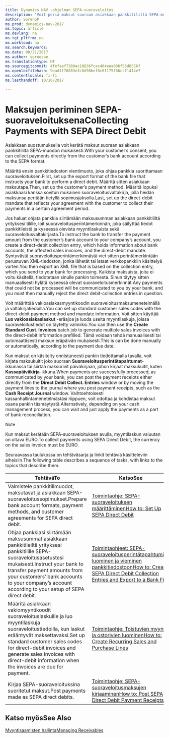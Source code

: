 ```yaml
---
title: Dynamics NAV -ohjelman SEPA-suoraveloitus
description: "Voit periä maksut suoraan asiakkaan pankkitililtä SEPA-muodon mukaisesti."
author: SorenGP
ms.prod: dynamics-nav-2017
ms.topic: article
ms.devlang: na
ms.tgt_pltfrm: na
ms.workload: na
ms.search.keywords: 
ms.date: 08/21/2017
ms.author: sgroespe
ms.translationtype: HT
ms.sourcegitcommit: 4fefaef7380ac10836fcac404eea006f55d8556f
ms.openlocfilehash: 9ead1f76883e3c8d98bef8c61175766ccf1414e7
ms.contentlocale: fi-fi
ms.lasthandoff: 10/16/2017

---
```

# <a name="collecting-payments-with-sepa-direct-debit"></a><span data-ttu-id="74f37-103">Maksujen periminen SEPA-suoraveloituksena</span><span class="sxs-lookup"><span data-stu-id="74f37-103">Collecting Payments with SEPA Direct Debit</span></span>
<span data-ttu-id="74f37-104">Asiakkaan suostumuksella voit kerätä maksut suoraan asiakkaan pankkitililtä SEPA-muodon mukaisesti.</span><span class="sxs-lookup"><span data-stu-id="74f37-104">With your customer’s consent, you can collect payments directly from the customer’s bank account according to the SEPA format.</span></span>  

 <span data-ttu-id="74f37-105">Määritä ensin pankkitiedoston vientimuoto, joka ohjaa pankkia suorittamaan suoraveloituksen.</span><span class="sxs-lookup"><span data-stu-id="74f37-105">First, set up the export format of the bank file that instructs your bank to perform a direct debit.</span></span> <span data-ttu-id="74f37-106">Määritä sitten asiakkaan maksutapa.</span><span class="sxs-lookup"><span data-stu-id="74f37-106">Then, set up the customer’s payment method.</span></span> <span data-ttu-id="74f37-107">Määritä lopuksi asiakkaasi kanssa sovitun mukainen suoraveloitusvaltakirja, jolla heidän maksunsa peritään tietyllä sopimusjaksolla.</span><span class="sxs-lookup"><span data-stu-id="74f37-107">Last, set up the direct-debit mandate that reflects your agreement with the customer to collect their payments in a certain agreement period.</span></span>  

 <span data-ttu-id="74f37-108">Jos haluat ohjata pankkia siirtämään maksusumman asiakkaan pankkitililtä yrityksesi tilille, loit suoraveloitusperintämerkinnän, joka säilyttää tiedot pankkitileistä ja kyseessä olevista myyntilaskuista sekä suoraveloitusvaltakirjasta.</span><span class="sxs-lookup"><span data-stu-id="74f37-108">To instruct the bank to transfer the payment amount from the customer’s bank account to your company’s account, you create a direct-debit collection entry, which holds information about bank accounts, the affected sales invoices, and the direct-debit mandate.</span></span> <span data-ttu-id="74f37-109">Syntyvästä suoraveloitusperintämerkinnästä viet sitten perintämerkintään perustuvan XML-tiedoston, jonka lähetät tai lataat verkkopankkiin käsittelyä varten.</span><span class="sxs-lookup"><span data-stu-id="74f37-109">You then export an XML file that is based on the collection entry, which you send to your bank for processing.</span></span> <span data-ttu-id="74f37-110">Kaikista maksuista, joita ei voitu käsitellä, tiedotetaan sinulle pankin toimesta. Sinun täytyy sitten manuaalisesti hylätä kyseessä olevat suoraveloitusmerkinnät.</span><span class="sxs-lookup"><span data-stu-id="74f37-110">Any payments that could not be processed will be communicated to you by your bank, and you must then manually reject the direct debit-collection entries in question.</span></span>  

 <span data-ttu-id="74f37-111">Voit määrittää vakioasiakasmyyntikoodin suoraveloitusmaksumenetelmällä ja valtakirjatiedoilla.</span><span class="sxs-lookup"><span data-stu-id="74f37-111">You can set up standard customer sales codes with the direct-debit payment method and mandate information.</span></span> <span data-ttu-id="74f37-112">Voit sitten käyttää **Luo vakioasiakaslaskut** -eräajoa ja luoda useita myyntilaskuja, joissa suoraveloitustiedot on täytetty valmiiksi.</span><span class="sxs-lookup"><span data-stu-id="74f37-112">You can then use the **Create Standard Cust. Invoices** batch job to generate multiple sales invoices with the direct-debit information prefilled.</span></span> <span data-ttu-id="74f37-113">Tämä voidaan tehdä manuaalisesti tai automaattisesti maksun eräpäivän mukaisesti.</span><span class="sxs-lookup"><span data-stu-id="74f37-113">This is can be done manually or automatically, according to the payment due date.</span></span>  

 <span data-ttu-id="74f37-114">Kun maksut on käsitelty onnistuneesti pankin tiedottamalla tavalla, voit kirjata maksukuitit joko suoraan **Suoraveloitusperintätapahtumat**-ikkunassa tai siirtää maksurivit päiväkirjaan, johon kirjaat maksukuitit, kuten **Kassapäiväkirja**-ikkuna.</span><span class="sxs-lookup"><span data-stu-id="74f37-114">When payments are successfully processed, as communicated by your bank, you can post the payment receipts either directly from the **Direct Debit Collect. Entries** window or by moving the payment lines to the journal where you post payment receipts, such as the **Cash Receipt Journal** window.</span></span> <span data-ttu-id="74f37-115">Vaihtoehtoisesti kassanhallintamenetelmästäsi riippuen, voit odottaa ja kohdistaa maksut osana pankin täsmäytystä.</span><span class="sxs-lookup"><span data-stu-id="74f37-115">Alternatively, depending on your cash management process, you can wait and just apply the payments as a part of bank reconciliation.</span></span>  

> [!NOTE]  
>  <span data-ttu-id="74f37-116">Kun maksut kerätään SEPA-suoraveloituksen avulla, myyntilaskun valuutan on oltava EURO.</span><span class="sxs-lookup"><span data-stu-id="74f37-116">To collect payments using SEPA Direct Debit, the currency on the sales invoice must be EURO.</span></span>  

 <span data-ttu-id="74f37-117">Seuraavassa taulukossa on tehtäväsarja ja linkit tehtäviä käsitteleviin aiheisiin.</span><span class="sxs-lookup"><span data-stu-id="74f37-117">The following table describes a sequence of tasks, with links to the topics that describe them.</span></span>   

|<span data-ttu-id="74f37-118">**Tehtävä**</span><span class="sxs-lookup"><span data-stu-id="74f37-118">**To**</span></span>|<span data-ttu-id="74f37-119">**Katso**</span><span class="sxs-lookup"><span data-stu-id="74f37-119">**See**</span></span>|  
|------------|-------------|  
|<span data-ttu-id="74f37-120">Valmistele pankkitilimuodot, maksutavat ja asiakkaan SEPA-suoraveloitussopimukset.</span><span class="sxs-lookup"><span data-stu-id="74f37-120">Prepare bank account formats, payment methods, and customer agreements for SEPA direct debit.</span></span>|[<span data-ttu-id="74f37-121">Toimintaohje: SEPA-suoraveloituksen määrittäminen</span><span class="sxs-lookup"><span data-stu-id="74f37-121">How to: Set Up SEPA Direct Debit</span></span>](finance-how-to-set-up-sepa-direct-debit.md)|  
|<span data-ttu-id="74f37-122">Ohjaa pankkiasi siirtämään maksusummat asiakkaan pankkitileiltä yrityksesi pankkitilille SEPA-suoraveloitusasetustesi mukaisesti.</span><span class="sxs-lookup"><span data-stu-id="74f37-122">Instruct your bank to transfer payment amounts from your customers’ bank accounts to your company’s account according to your setup of SEPA direct debit.</span></span>|[<span data-ttu-id="74f37-123">Toimintaohjeet: SEPA-suoraveloitusperintätapahtumien luominen ja vieminen pankkitiedostoon</span><span class="sxs-lookup"><span data-stu-id="74f37-123">How to: Create SEPA Direct Debit Collection Entries and Export to a Bank File</span></span>](finance-how-create-sepa-direct-debit-collection-entries-export-bank-file.md)|  
|<span data-ttu-id="74f37-124">Määritä asiakkaan vakiomyyntikoodit suoraveloituslaskuille ja luo myyntilaskuja suoraveloitustiedoilla, kun laskut erääntyvät maksettavaksi.</span><span class="sxs-lookup"><span data-stu-id="74f37-124">Set up standard customer sales codes for direct-debit invoices and generate sales invoices with direct-debit information when the invoices are due for payment.</span></span>|[<span data-ttu-id="74f37-125">Toimintaohje: Toistuvien myynti- ja ostorivien luominen</span><span class="sxs-lookup"><span data-stu-id="74f37-125">How to: Create Recurring Sales and Purchase Lines</span></span>](sales-how-work-standard-lines.md)|  
|<span data-ttu-id="74f37-126">Kirjaa SEPA-suoraveloituksina suoritetut maksut.</span><span class="sxs-lookup"><span data-stu-id="74f37-126">Post payments made as SEPA direct debits.</span></span>|[<span data-ttu-id="74f37-127">Toimintaohje: SEPA-suoraveloitusmaksujen kirjaaminen</span><span class="sxs-lookup"><span data-stu-id="74f37-127">How to: Post SEPA Direct Debit Payment Receipts</span></span>](finance-how-to-post-sepa-direct-debit-payment-receipts.md)|  

## <a name="see-also"></a><span data-ttu-id="74f37-128">Katso myös</span><span class="sxs-lookup"><span data-stu-id="74f37-128">See Also</span></span>  
[<span data-ttu-id="74f37-129">Myyntisaamisten hallinta</span><span class="sxs-lookup"><span data-stu-id="74f37-129">Managing Receivables</span></span>](receivables-manage-receivables.md)

